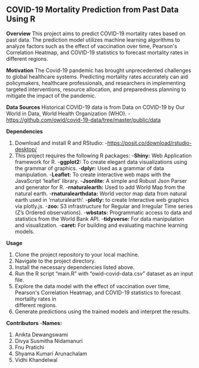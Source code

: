 ## COVID-19 Mortality Prediction from Past Data Using R

**Overview**
This project aims to predict COVID-19 mortality rates based on past data. The prediction model utilizes machine learning algorithms to analyze factors such as the effect of vaccination over time, Pearson's Correlation Heatmap, and COVID-19 statistics to forecast mortality rates in different regions.

**Motivation**
The Covid-19 pandemic has brought unprecedented challenges to global healthcare systems. Predicting mortality rates accurately can aid policymakers, healthcare professionals, and researchers in implementing targeted interventions, resource allocation, and preparedness planning to mitigate the impact of the pandemic.

**Data Sources**
Historical COVID-19 data is from Data on COVID-19 by Our World in Data, World Health Organization (WHO).
-https://github.com/owid/covid-19-data/tree/master/public/data

**Dependencies**
  1.	Download and install R and RStudio:
    -https://posit.co/download/rstudio-desktop/
  3.	This project requires the following R packages:
    -**Shiny:** Web Application framework for R.
    -**ggplot2:** To create elegant data visualizations using the grammar of graphics.
    -**dplyr:** Used as a grammar of data manipulation.
    -**Leaflet:** To create interactive web maps with the JavaScript ‘leaflet’ library.
    -**Jsonlite:** A simple and Robust Json Parser and generator for R.
    -**rnaturalearth:** Used to add World Map from the natural earth.
    -**rnaturalearthdata:** World vector map data from natural earth used in ‘rnaturalearth’.
    -**plotly:** to create Interactive web graphics via plotly.js.
    -**zoo:** S3 infrastructure for Regular and Irregular Time series (Z’s Ordered observations).
    -**wbstats:** Programmatic access to data and statistics from the World Bank API.
    -**tidyverse:** For data manipulation and visualization.
    -**caret:** For building and evaluating machine learning models.

**Usage**
  1.	Clone the project repository to your local machine.
  2.	Navigate to the project directory.
  3.	Install the necessary dependencies listed above.
  4.	Run the R script “main.R” with “owid-covid-data.csv” dataset as an input file.
  5.	Explore the data model with the effect of vaccination over time, Pearson's Correlation Heatmap, and COVID-19 statistics to forecast mortality rates in   
      different regions.
  6.	Generate predictions using the trained models and interpret the results.
     
**Contributors**
-**Names:**
  1.	Anikta Dewangswami
  2.	Divya Susmitha Nidamanuri
  3.	Fnu Pratichi
  4.	Shyama Kumari Arunachalam
  5.	Vidhi Khandelwal
